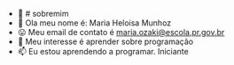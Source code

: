 - 👋 # sobremim
- 👀 Ola meu nome é: Maria Heloisa Munhoz
- 😛 Meu email de contato é maria.ozaki@escola.pr.gov.br
- 💞️ Meu interesse é aprender sobre programação
- 📫 Eu estou aprendendo a programar. Iniciante

<!---
mariaheloisamunhoz/mariaheloisamunhoz is a ✨ special ✨ repository because its `README.md` (this file) appears on your GitHub profile.
You can click the Preview link to take a look at your changes.
--->
